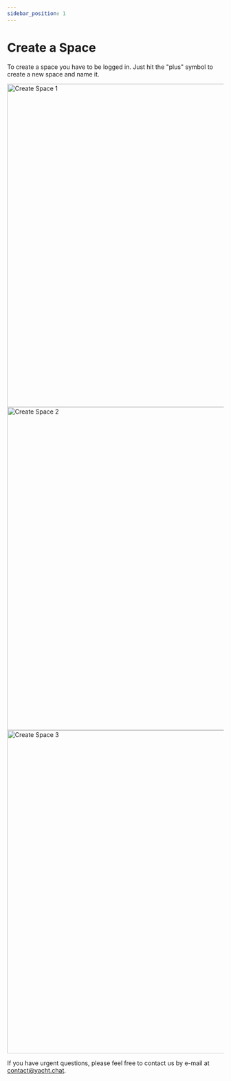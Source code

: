 ```yaml
---
sidebar_position: 1
---
```


# Create a Space

To create a space you have to be logged in. Just hit the "plus" symbol to create a new space and name it.

<img alt="Create Space 1" src="/img/docs/CreateSpace1.png" width="750"/>
<img alt="Create Space 2" src="/img/docs/CreateSpace2.png" width="750"/>
<img alt="Create Space 3" src="/img/docs/CreateSpace3.png" width="750"/>

If you have urgent questions, please feel free to contact us by e-mail at [contact@yacht.chat](mailto:contact@yacht.chat).